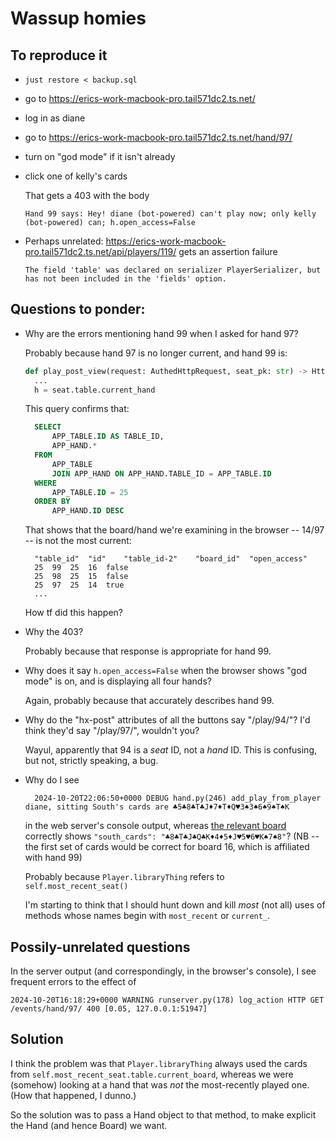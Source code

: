 # Wassup homies

## To reproduce it

* `just restore < backup.sql`
* go to <https://erics-work-macbook-pro.tail571dc2.ts.net/>
* log in as diane
* go to <https://erics-work-macbook-pro.tail571dc2.ts.net/hand/97/>
* turn on "god mode" if it isn't already
* click one of kelly's cards

  That gets a 403 with the body

      Hand 99 says: Hey! diane (bot-powered) can't play now; only kelly (bot-powered) can; h.open_access=False

* Perhaps unrelated: <https://erics-work-macbook-pro.tail571dc2.ts.net/api/players/119/> gets an assertion failure

  `The field 'table' was declared on serializer PlayerSerializer, but has not been included in the 'fields' option.`

## Questions to ponder:

* Why are the errors mentioning hand 99 when I asked for hand 97?

  Probably because hand 97 is no longer current, and hand 99 is:

  ```python
  def play_post_view(request: AuthedHttpRequest, seat_pk: str) -> HttpResponse:
    ...
    h = seat.table.current_hand
  ```

  This query confirms that:

  ```sql
    SELECT
        APP_TABLE.ID AS TABLE_ID,
        APP_HAND.*
    FROM
        APP_TABLE
        JOIN APP_HAND ON APP_HAND.TABLE_ID = APP_TABLE.ID
    WHERE
        APP_TABLE.ID = 25
    ORDER BY
        APP_HAND.ID DESC
  ```

  That shows that the board/hand we're examining in the browser -- 14/97 -- is not the most current:

  ```
    "table_id"	"id"	"table_id-2"	"board_id"	"open_access"
    25	99	25	16	false
    25	98	25	15	false
    25	97	25	14	true
    ...
  ```

  How tf did this happen?

* Why the 403?

  Probably because that response is appropriate for hand 99.

* Why does it say `h.open_access=False` when the browser shows "god mode" is on, and is displaying all four hands?

  Again, probably because that accurately describes hand 99.

* Why do the "hx-post" attributes of all the buttons say "/play/94/"?  I'd think they'd say "/play/97/", wouldn't you?

  Wayul, apparently that 94 is a *seat* ID, not a *hand* ID.  This is confusing, but not, strictly speaking, a bug.

* Why do I see

        2024-10-20T22:06:50+0000 DEBUG hand.py(246) add_play_from_player      diane, sitting South's cards are ♣5♣8♣T♣J♦7♦T♦Q♥3♠3♠6♠9♠T♠K

   in the web server's console output, whereas [the relevant board](https://erics-work-macbook-pro.tail571dc2.ts.net/api/boards/14/) correctly shows `"south_cards": "♣8♣T♣J♣Q♣K♦4♦5♦J♥5♥6♥K♠7♠8"`?  (NB -- the first set of cards would be correct for board 16, which is affiliated with hand 99)

   Probably because `Player.libraryThing` refers to `self.most_recent_seat()`

   I'm starting to think that I should hunt down and kill *most* (not all) uses of methods whose names begin with `most_recent` or `current_`.

## Possily-unrelated questions

In the server output (and correspondingly, in the browser's console), I see frequent errors to the effect of

    2024-10-20T16:18:29+0000 WARNING runserver.py(178) log_action HTTP GET /events/hand/97/ 400 [0.05, 127.0.0.1:51947]
## Solution
I think the problem was that `Player.libraryThing` always used the cards from `self.most_recent_seat.table.current_board`, whereas we were (somehow) looking at a hand that was *not* the most-recently played one.  (How that happened, I dunno.)

So the solution was to pass a Hand object to that method, to make explicit the Hand (and hence Board) we want.
